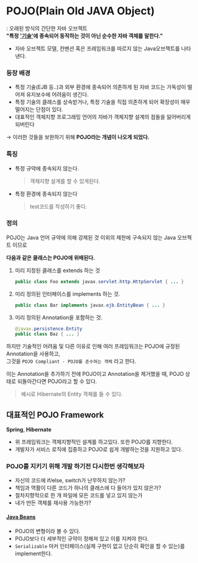# POJO(Plain Old JAVA Object)
: 오래된 방식의 간단한 자바 오브젝트  
**"특정 <U>'기술'</U>에 종속되어 동작하는 것이 아닌 순수한 자바 객체를 말한다."**
- 자바 오브젝트 모델, 컨벤션 혹은 프레임워크를 따르지 않는 Java오브젝트를 나타낸다.

### 등장 배경  
- 특정 기술(EJB 등..)과 외부 환경에 종속되어 의존하게 된 자바 코드는 가독성이 떨어져 유지보수에 어려움이 생긴다.
- 특정 기술의 클래스를 상속받거나, 특정 기술을 직접 의존하게 되어 확장성이 매우 떨어지는 단점이 있다.
- 대표적인 객체지향 프로그래밍 언어의 자바가 객체지향 설계의 점들을 잃어버리게 되버린다 

&rarr; 이러한 것들을 보완하기 위해 **POJO라는 개념이 나오게 되었다.**

### 특징
- 특정 규약에 종속되지 않는다.
    >객채지향 설계를 할 수 있게된다.
- 특정 환경에 종속되지 않는다
    > test코드를 작성하기 좋다.

### 정의
POJO는 Java 언어 규약에 의해 강제된 것 이외의 제한에 구속되지 않는 Java 오브젝트 이므로   

**다음과 같은 클래스는 POJO에 위배된다.**
1. 미리 지정된 클래스를 extends 하는 것
   ```java
   public class Foo extends javax.servlet.http.HttpServlet { ... }
   ```
2. 미리 정의된 인터페이스를 implements 하는 것.
   ```java
   public class Bar implements javax.ejb.EntityBean { ... }
   ```
3. 미리 정의된 Annotation을 포함하는 것.
   ```java
   @javax.persistence.Entity
   public class Baz { ... }
   ```

하지만 기술적인 어려움 및 다른 이유로 인해 여러 프레임워크는 POJO에 규정된 Annotation을 사용하고,  
그것을 `POJO Compliant - POJO를 준수하는 객체` 라고 한다.

이는 Annotation을 추가하기 전에 POJO이고 Annotation을 제거했을 때, POJO 상태로 되돌아간다면 POJO라고 할 수 있다.
> 예시로 Hibernate의 Entity 객체를 들 수 있다.

## 대표적인 POJO Framework
**Spring**, **Hibernate**  
- 위 프레임워크는 객체지향적인 설계를 하고있다. 또한 POJO를 지향한다.
- 개발자가 서비스 로직에 집중하고 POJO로 쉽게 개발하는것을 지원하고 있다.

### POJO를 지키기 위해 개발 하기전 다시한번 생각해보자
- 자신의 코드에 if/else, switch가 난무하지 않는가?
- 책임과 역활이 다른 코드가 하나의 클래스에 다 들어가 있지 않은가?
- 절차지향적으로 한 개 파일에 모든 코드를 넣고 있지 않는가
- 내가 만든 객체를 재사용 가능한가?

#### [Java Beans](java-beans.md)
- POJO의 변형이라 볼 수 있다.
- POJO보다 더 세부적인 규약이 정해져 있고 이를 지켜야 한다.
- `Serializable` 마커 인터페이스(실제 구현이 없고 단순히 확인을 할 수 있는)를 implement한다.